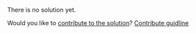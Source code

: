 
There is no solution yet.

Would you like to [contribute to the solution](https://github.com/BFEdev/BFE.dev-solutions/blob/main/question/Explain-TCP-3-Way-Handshake-process_en.md)? [Contribute guidline](https://github.com/BFEdev/BFE.dev-solutions#how-to-contribute)
